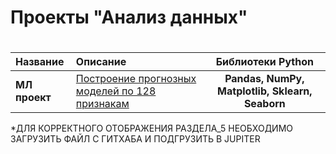 # Проекты "Анализ данных" <h1> 
| Название | Описание | Библиотеки Python |
| :-------------------- | :--------------------- |:---------------------------:|
| **МЛ проект** | [Построение прогнозных моделей по 128 признакам](https://nbviewer.jupyter.org/github/bayk0v/Test_DS/blob/master/test_ds.ipynb) | **Pandas, NumPy, Matplotlib, Sklearn, Seaborn** |
  *ДЛЯ КОРРЕКТНОГО ОТОБРАЖЕНИЯ РАЗДЕЛА_5 НЕОБХОДИМО ЗАГРУЗИТЬ ФАЙЛ С ГИТХАБА И ПОДГРУЗИТЬ В JUPITER
